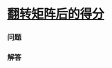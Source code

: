 # [翻转矩阵后的得分](https://leetcode-cn.com/problems/score-after-flipping-matrix)

### 问题

### 解答

```

```

